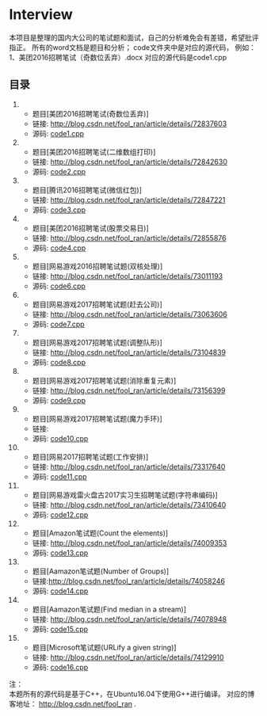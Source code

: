 # Interview
本项目是整理的国内大公司的笔试题和面试，自己的分析难免会有差错，希望批评指正。
所有的word文档是题目和分析；
code文件夹中是对应的源代码，
例如：
1、美团2016招聘笔试（奇数位丢弃）.docx 对应的源代码是code1.cpp
## 目录
1. 
    + 题目[美团2016招聘笔试(奇数位丢弃)]     
    + 链接: http://blog.csdn.net/fool_ran/article/details/72837603 
    + 源码: [code1.cpp](./code/code1.cpp)
2. 
    + 题目[美团2016招聘笔试(二维数组打印)]     
    + 链接: http://blog.csdn.net/fool_ran/article/details/72842630 
    + 源码: [code2.cpp](./code/code2.cpp)
3. 
    + 题目[腾讯2016招聘笔试(微信红包)]     
    + 链接: http://blog.csdn.net/fool_ran/article/details/72847221 
    + 源码: [code3.cpp](./code/code3.cpp)
4. 
    + 题目[美团2016招聘笔试(股票交易日)]     
    + 链接: http://blog.csdn.net/fool_ran/article/details/72855876 
    + 源码: [code4.cpp](./code/code4.cpp)
6. 
    + 题目[网易游戏2016招聘笔试题(双核处理)]    
    + 链接: http://blog.csdn.net/fool_ran/article/details/73011193 
    + 源码: [code6.cpp](./code/code6.cpp)
7. 
    + 题目[网易游戏2017招聘笔试题(赶去公司)]     
    + 链接: http://blog.csdn.net/fool_ran/article/details/73063606 
    + 源码: [code7.cpp](./code/code7.cpp)
8. 
    + 题目[网易游戏2017招聘笔试题(调整队形)]     
    + 链接: http://blog.csdn.net/fool_ran/article/details/73104839 
    + 源码: [code8.cpp](./code/code8.cpp)
9. 
    + 题目[网易游戏2017招聘笔试题(消除重复元素)]    
    + 链接: http://blog.csdn.net/fool_ran/article/details/73156399 
    + 源码: [code9.cpp](./code/code9.cpp)

10. 
    + 题目[网易游戏2017招聘笔试题(魔力手环)]     
    + 链接:  
    + 源码: [code10.cpp](./code/code10.cpp)
11. 
    + 题目[网易2017招聘笔试题(工作安排)]     
    + 链接: http://blog.csdn.net/fool_ran/article/details/73317640 
    + 源码: [code11.cpp](./code/code11.cpp)
12. 
    + 题目[网易游戏雷火盘古2017实习生招聘笔试题(字符串编码)]     
    + 链接: http://blog.csdn.net/fool_ran/article/details/73410640 
    + 源码: [code12.cpp](./code/code12.cpp)
13. 
    + 题目[Amazon笔试题(Count the elements)]    
    + 链接: http://blog.csdn.net/fool_ran/article/details/74009353 
    + 源码: [code13.cpp](./code/code13.cpp)
14. 
    + 题目[Aamazon笔试题(Number of Groups)]     
    + 链接:http://blog.csdn.net/fool_ran/article/details/74058246
    + 源码: [code14.cpp](./code/code14.cpp)
15. 
    + 题目[Aamazon笔试题(Find median in a stream)]     
    + 链接: http://blog.csdn.net/fool_ran/article/details/74078948 
    + 源码: [code15.cpp](./code/code15.cpp)
16. 
    + 题目[Microsoft笔试题(URLify a given string)]    
    + 链接: http://blog.csdn.net/fool_ran/article/details/74129910 
    + 源码: [code16.cpp](./code/code16.cpp)

注：  
本题所有的源代码是基于C++，在Ubuntu16.04下使用G++进行编译。
对应的博客地址： http://blog.csdn.net/fool_ran .